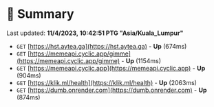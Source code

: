 # 📖 Summary
Last updated: **11/4/2023, 10:42:51 PTG "Asia/Kuala_Lumpur"**

- `GET` [https://hst.aytea.ga](https://hst.aytea.ga) - **Up** (674ms)
- `GET` [https://memeapi.cyclic.app/gimme](https://memeapi.cyclic.app/gimme) - **Up** (1154ms)
- `GET` [https://memeapi.cyclic.app](https://memeapi.cyclic.app) - **Up** (904ms)
- `GET` [https://klik.ml/health](https://klik.ml/health) - **Up** (2063ms)
- `GET` [https://dumb.onrender.com](https://dumb.onrender.com) - **Up** (874ms)
